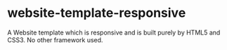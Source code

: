 # website-template-responsive
A Website template which is responsive and is built purely by HTML5 and CSS3. No other framework used.
